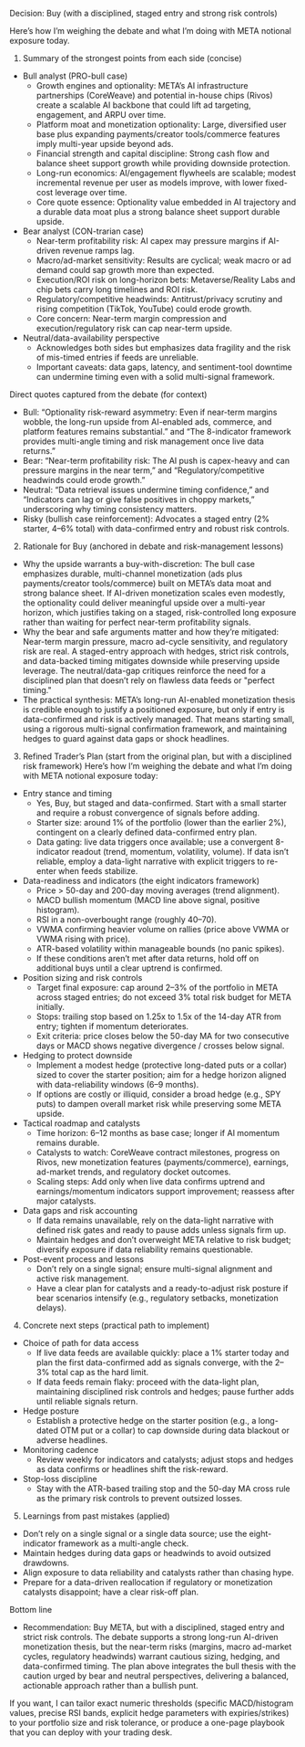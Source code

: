 Decision: Buy (with a disciplined, staged entry and strong risk controls)

Here’s how I’m weighing the debate and what I’m doing with META notional exposure today.

1) Summary of the strongest points from each side (concise)
- Bull analyst (PRO-bull case)
  - Growth engines and optionality: META’s AI infrastructure partnerships (CoreWeave) and potential in-house chips (Rivos) create a scalable AI backbone that could lift ad targeting, engagement, and ARPU over time.
  - Platform moat and monetization optionality: Large, diversified user base plus expanding payments/creator tools/commerce features imply multi-year upside beyond ads.
  - Financial strength and capital discipline: Strong cash flow and balance sheet support growth while providing downside protection.
  - Long-run economics: AI/engagement flywheels are scalable; modest incremental revenue per user as models improve, with lower fixed-cost leverage over time.
  - Core quote essence: Optionality value embedded in AI trajectory and a durable data moat plus a strong balance sheet support durable upside.
- Bear analyst (CON-trarian case)
  - Near-term profitability risk: AI capex may pressure margins if AI-driven revenue ramps lag.
  - Macro/ad-market sensitivity: Results are cyclical; weak macro or ad demand could sap growth more than expected.
  - Execution/ROI risk on long-horizon bets: Metaverse/Reality Labs and chip bets carry long timelines and ROI risk.
  - Regulatory/competitive headwinds: Antitrust/privacy scrutiny and rising competition (TikTok, YouTube) could erode growth.
  - Core concern: Near-term margin compression and execution/regulatory risk can cap near-term upside.
- Neutral/data-availability perspective
  - Acknowledges both sides but emphasizes data fragility and the risk of mis-timed entries if feeds are unreliable.
  - Important caveats: data gaps, latency, and sentiment-tool downtime can undermine timing even with a solid multi-signal framework.

Direct quotes captured from the debate (for context)
- Bull: “Optionality risk-reward asymmetry: Even if near-term margins wobble, the long-run upside from AI-enabled ads, commerce, and platform features remains substantial.” and “The 8-indicator framework provides multi-angle timing and risk management once live data returns.”
- Bear: “Near-term profitability risk: The AI push is capex-heavy and can pressure margins in the near term,” and “Regulatory/competitive headwinds could erode growth.”
- Neutral: “Data retrieval issues undermine timing confidence,” and “Indicators can lag or give false positives in choppy markets,” underscoring why timing consistency matters.
- Risky (bullish case reinforcement): Advocates a staged entry (2% starter, 4–6% total) with data-confirmed entry and robust risk controls.

2) Rationale for Buy (anchored in debate and risk-management lessons)
- Why the upside warrants a buy-with-discretion: The bull case emphasizes durable, multi-channel monetization (ads plus payments/creator tools/commerce) built on META’s data moat and strong balance sheet. If AI-driven monetization scales even modestly, the optionality could deliver meaningful upside over a multi-year horizon, which justifies taking on a staged, risk-controlled long exposure rather than waiting for perfect near-term profitability signals.
- Why the bear and safe arguments matter and how they’re mitigated: Near-term margin pressure, macro ad-cycle sensitivity, and regulatory risk are real. A staged-entry approach with hedges, strict risk controls, and data-backed timing mitigates downside while preserving upside leverage. The neutral/data-gap critiques reinforce the need for a disciplined plan that doesn’t rely on flawless data feeds or "perfect timing."
- The practical synthesis: META’s long-run AI-enabled monetization thesis is credible enough to justify a positioned exposure, but only if entry is data-confirmed and risk is actively managed. That means starting small, using a rigorous multi-signal confirmation framework, and maintaining hedges to guard against data gaps or shock headlines.

3) Refined Trader’s Plan (start from the original plan, but with a disciplined risk framework)
Here’s how I’m weighing the debate and what I’m doing with META notional exposure today:
- Entry stance and timing
  - Yes, Buy, but staged and data-confirmed. Start with a small starter and require a robust convergence of signals before adding.
  - Starter size: around 1% of the portfolio (lower than the earlier 2%), contingent on a clearly defined data-confirmed entry plan.
  - Data gating: live data triggers once available; use a convergent 8-indicator readout (trend, momentum, volatility, volume). If data isn’t reliable, employ a data-light narrative with explicit triggers to re-enter when feeds stabilize.
- Data-readiness and indicators (the eight indicators framework)
  - Price > 50-day and 200-day moving averages (trend alignment).
  - MACD bullish momentum (MACD line above signal, positive histogram).
  - RSI in a non-overbought range (roughly 40–70).
  - VWMA confirming heavier volume on rallies (price above VWMA or VWMA rising with price).
  - ATR-based volatility within manageable bounds (no panic spikes).
  - If these conditions aren’t met after data returns, hold off on additional buys until a clear uptrend is confirmed.
- Position sizing and risk controls
  - Target final exposure: cap around 2–3% of the portfolio in META across staged entries; do not exceed 3% total risk budget for META initially.
  - Stops: trailing stop based on 1.25x to 1.5x of the 14-day ATR from entry; tighten if momentum deteriorates.
  - Exit criteria: price closes below the 50-day MA for two consecutive days or MACD shows negative divergence / crosses below signal.
- Hedging to protect downside
  - Implement a modest hedge (protective long-dated puts or a collar) sized to cover the starter position; aim for a hedge horizon aligned with data-reliability windows (6–9 months).
  - If options are costly or illiquid, consider a broad hedge (e.g., SPY puts) to dampen overall market risk while preserving some META upside.
- Tactical roadmap and catalysts
  - Time horizon: 6–12 months as base case; longer if AI momentum remains durable.
  - Catalysts to watch: CoreWeave contract milestones, progress on Rivos, new monetization features (payments/commerce), earnings, ad-market trends, and regulatory docket outcomes.
  - Scaling steps: Add only when live data confirms uptrend and earnings/momentum indicators support improvement; reassess after major catalysts.
- Data gaps and risk accounting
  - If data remains unavailable, rely on the data-light narrative with defined risk gates and ready to pause adds unless signals firm up.
  - Maintain hedges and don’t overweight META relative to risk budget; diversify exposure if data reliability remains questionable.
- Post-event process and lessons
  - Don’t rely on a single signal; ensure multi-signal alignment and active risk management.
  - Have a clear plan for catalysts and a ready-to-adjust risk posture if bear scenarios intensify (e.g., regulatory setbacks, monetization delays).

4) Concrete next steps (practical path to implement)
- Choice of path for data access
  - If live data feeds are available quickly: place a 1% starter today and plan the first data-confirmed add as signals converge, with the 2–3% total cap as the hard limit.
  - If data feeds remain flaky: proceed with the data-light plan, maintaining disciplined risk controls and hedges; pause further adds until reliable signals return.
- Hedge posture
  - Establish a protective hedge on the starter position (e.g., a long-dated OTM put or a collar) to cap downside during data blackout or adverse headlines.
- Monitoring cadence
  - Review weekly for indicators and catalysts; adjust stops and hedges as data confirms or headlines shift the risk-reward.
- Stop-loss discipline
  - Stay with the ATR-based trailing stop and the 50-day MA cross rule as the primary risk controls to prevent outsized losses.

5) Learnings from past mistakes (applied)
- Don’t rely on a single signal or a single data source; use the eight-indicator framework as a multi-angle check.
- Maintain hedges during data gaps or headwinds to avoid outsized drawdowns.
- Align exposure to data reliability and catalysts rather than chasing hype.
- Prepare for a data-driven reallocation if regulatory or monetization catalysts disappoint; have a clear risk-off plan.

Bottom line
- Recommendation: Buy META, but with a disciplined, staged entry and strict risk controls. The debate supports a strong long-run AI-driven monetization thesis, but the near-term risks (margins, macro ad-market cycles, regulatory headwinds) warrant cautious sizing, hedging, and data-confirmed timing. The plan above integrates the bull thesis with the caution urged by bear and neutral perspectives, delivering a balanced, actionable approach rather than a bullish punt.

If you want, I can tailor exact numeric thresholds (specific MACD/histogram values, precise RSI bands, explicit hedge parameters with expiries/strikes) to your portfolio size and risk tolerance, or produce a one-page playbook that you can deploy with your trading desk.